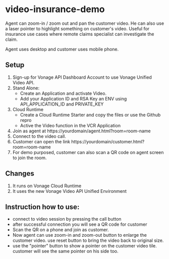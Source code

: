 # video-insurance-demo

Agent can zoom-in / zoom out and pan the customer video. He can also use a laser pointer to highlight something on customer's video.
Useful for insurance use cases where remote claims specialist can investigate the claim.

Agent uses desktop and customer uses mobile phone.

## Setup

1. Sign-up for Vonage API Dashboard Account to use Vonage Unified Video API.
3. Stand Alone: 
    * Create an Application and activate Video.
    * Add your Application ID and RSA Key an ENV using API_APPLICATION_ID and PRIVATE_KEY
4. Cloud Runtime
    * Create a Cloud Runtime Starter and copy the files or use the Github repro
    * Active the Video function in the VCR Application
3. Join as agent at https://yourdomain/agent.html?room=room-name
4. Connect to the video call.
5. Customer can open the link https://yourdomain/customer.html?room=room-name
6. For demo purposed, customer can also scan a QR code on agent screen to join the room.

## Changes

1. It runs on Vonage Cloud Runtime
2. It uses the new Vonage Video API Unified Environment

## Instruction how to use:
* connect to video session by pressing the call button
* after successful connection you will see a QR code for customer
* Scan the QR on a phone and join as customer.
* Now agent can use zoom-in and zoom-out button to enlarge the customer video. use reset button to bring the video back to original size.
* use the "pointer" button to show a pointer on the customer video tile. customer will see the same pointer on his side too.
